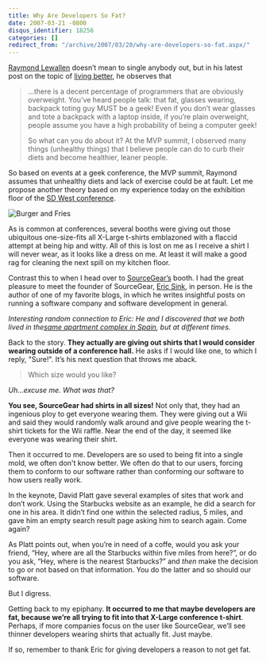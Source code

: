 ```yaml
---
title: Why Are Developers So Fat?
date: 2007-03-21 -0800
disqus_identifier: 18256
categories: []
redirect_from: "/archive/2007/03/20/why-are-developers-so-fat.aspx/"
---
```


[Raymond
Lewallen](http://codebetter.com/blogs/raymond.lewallen/ "Raymond Lewallen's blog")
doesn’t mean to single anybody out, but in his latest post on the topic
of [living
better](http://codebetter.com/blogs/raymond.lewallen/archive/2007/03/20/Don_2700_t-just-CodeBetter_2C00_-LiveBetter-too_2100_.aspx "Don't just code better, live better!"),
he observes that

> ...there is a decent percentage of programmers that are obviously
> overweight. You’ve heard people talk: that fat, glasses wearing,
> backpack toting guy MUST be a geek! Even if you don’t wear glasses and
> tote a backpack with a laptop inside, if you’re plain overweight,
> people assume you have a high probability of being a computer geek!
>
> So what can you do about it? At the MVP summit, I observed many things
> (unhealthy things) that I believe people can do to curb their diets
> and become healthier, leaner people.

So based on events at a geek conference, the MVP summit, Raymond assumes
that unhealthy diets and lack of exercise could be at fault. Let me
propose another theory based on my experience today on the exhibition
floor of the [SD West
conference](http://www.sdexpo.com/ "SD West conference website").

![Burger and
Fries](https://haacked.com/images/haacked_com/WindowsLiveWriter/burger-and-fries.jpg)

As is common at conferences, several booths were giving out those
ubiquitous one-size-fits all X-Large t-shirts emblazoned with a flaccid
attempt at being hip and witty. All of this is lost on me as I receive a
shirt I will never wear, as it looks like a dress on me. At least it
will make a good rag for cleaning the next spill on my kitchen floor.

Contrast this to when I head over to
[SourceGear’s](http://sourcegear.com/ "SourceGear the Company") booth. I
had the great pleasure to meet the founder of SourceGear, [Eric
Sink](http://software.ericsink.com/ "Eric.Weblog"), in person. He is the
author of one of my favorite blogs, in which he writes insightful posts
on running a software company and software development in general.

*Interesting random connection to Eric: He and I discovered that we both
lived in the*[*same apartment complex in
Spain*](http://www.flickr.com/photos/haacked/tags/torrejon/ "Flickr - Torrejon, Spain Pictures")*,
but at different times.*

Back to the story. **They actually are giving out shirts that I would
consider wearing outside of a conference hall.** He asks if I would like
one, to which I reply, "Sure!". It’s his next question that throws me
aback.

> Which size would you like?

*Uh...excuse me. What was that?*

**You see, SourceGear had shirts in all sizes!** Not only that, they had
an ingenious ploy to get everyone wearing them. They were giving out a
Wii and said they would randomly walk around and give people wearing the
t-shirt tickets for the Wii raffle. Near the end of the day, it seemed
like everyone was wearing their shirt.

Then it occurred to me. Developers are so used to being fit into a
single mold, we often don't know better. We often do that to our users,
forcing them to conform to our software rather than conforming our
software to how users really work.

In the keynote, David Platt gave several examples of sites that work and
don’t work. Using the Starbucks website as an example, he did a search
for one in his area. It didn’t find one within the selected radius, 5
miles, and gave him an empty search result page asking him to search
again. Come again?

As Platt points out, when you’re in need of a coffe, would you ask your
friend, “Hey, where are all the Starbucks within five miles from here?”,
or do you ask, “Hey, where is the nearest Starbucks?” and *then* make
the decision to go or not based on that information. You do the latter
and so should our software.

But I digress.

Getting back to my epiphany. **It occurred to me that maybe developers
are fat, because we’re all trying to fit into that X-Large conference
t-shirt**. Perhaps, if more companies focus on the user like SourceGear,
we’ll see thinner developers wearing shirts that actually fit. Just
maybe.

If so, remember to thank Eric for giving developers a reason to not get
fat.

